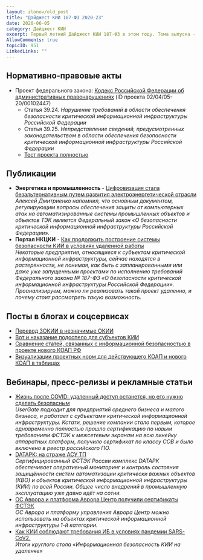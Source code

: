 ```yaml
---
layout: zlonov/old_post
title: "Дайджест КИИ 187-ФЗ 2020-23"
date: 2020-06-05
category: Дайджест КИИ
excerpt: Первый летний Дайджест КИИ 187-ФЗ в этом году. Тема выпуска - КоАП.
AllowComments: true
topicID: 951
LinkedLinks: ""
---
```

## Нормативно-правовые акты
- Проект федерального закона: [Кодекс Российской Федерации об административных правонарушениях](https://regulation.gov.ru/projects#npa=102447) (ID проекта 02/04/05-20/00102447)
	- Статья 39.24. *Нарушение требований в области обеспечения безопасности критической информационной инфраструктуры Российской Федерации*
	- Статья 39.25. *Непредставление сведений, предусмотренных законодательством в области обеспечения безопасности критической информационной инфраструктуры Российской Федерации*
	- [Тест проекта полностью](https://regulation.gov.ru/Files/GetFile?fileid=d46cdde5-9436-4eda-a533-0b0e2e0be81f)

## Публикации
- **Энергетика и промышленность** - [Цифровизация стала безальтернативным путем развития электроэнергетической отрасли](https://www.eprussia.ru/news/base/2020/1265050.htm)  
	*Алексей Дмитриенко напомнил, что основным документом, регулирующим вопросы обеспечения защиты от компьютерных атак на автоматизированные системы промышленных объектов и объектов ТЭК является Федеральный закон «О безопасности критической информационной инфраструктуры Российской Федерации».*
- **Портал НКЦКИ** - [Как продолжить построение системы безопасности КИИ в условиях удаленной работы](https://safe-surf.ru/specialists/article/5268/651145/)  
	*Некоторые предприятия, относящиеся к субъектам критической информационной инфраструктуры, сейчас находятся в растерянности, не понимая, как быть с запланированными или даже уже запущенными проектами по исполнению требований Федерального закона № 187-ФЗ «О безопасности критической информационной инфраструктуры Российской Федерации». Проанализируем, можно ли реализовать такой проект удаленно, и почему стоит рассмотреть такую возможность.*

## Посты в блогах и соцсервисах
- [Перевод ЗОКИИ в незначимые ОКИИ](https://zen.yandex.ru/media/id/5c7b7864fa818600ae3856a1/perevod-zokii-v-neznachimye-okii-5ed6c103589ce712947de767)
- [Вот и наказание подоспело для субъектов КИИ](https://valerykomarov.blogspot.com/2020/06/blog-post.html)
- [Сравнение статей, связанных с информационной безопасностью в проекте нового КОАП РФ](https://sborisov.blogspot.com/2020/06/blog-post.html)
- [Визуализации проектных норм для действующего КОАП и нового КОАП в таблицах](https://t.me/bureaucraticsecurity/654)

## Вебинары, пресс-релизы и рекламные статьи
- [Жизнь после COVID: удаленный доступ останется, но его нужно сделать безопасным](http://www.tadviser.ru/index.php/%D0%A1%D1%82%D0%B0%D1%82%D1%8C%D1%8F:%D0%96%D0%B8%D0%B7%D0%BD%D1%8C_%D0%BF%D0%BE%D1%81%D0%BB%D0%B5_COVID:_%D1%83%D0%B4%D0%B0%D0%BB%D0%B5%D0%BD%D0%BD%D1%8B%D0%B9_%D0%B4%D0%BE%D1%81%D1%82%D1%83%D0%BF_%D0%BE%D1%81%D1%82%D0%B0%D0%BD%D0%B5%D1%82%D1%81%D1%8F%2C_%D0%BD%D0%BE_%D0%B5%D0%B3%D0%BE_%D0%BD%D1%83%D0%B6%D0%BD%D0%BE_%D1%81%D0%B4%D0%B5%D0%BB%D0%B0%D1%82%D1%8C_%D0%B1%D0%B5%D0%B7%D0%BE%D0%BF%D0%B0%D1%81%D0%BD%D1%8B%D0%BC)  
	*UserGate подходит для предприятий среднего бизнеса и малого бизнеса, и работает с субъектами критической информационной инфраструктуры. Кстати, решение компании стало первым, которое одновременно полностью прошло сертификацию по новым требованиям ФСТЭК к межсетевым экранам на всю линейку аппаратных платформ, получило сертификат по классу СОВ и было включено в реестр российского ПО.*
- [DATAPK: на страже АСУ ТП](https://youtu.be/xodVBeFTnoM)  
	*Сертифицированный ФСТЭК России комплекс DATAPK обеспечивает оперативный мониторинг и контроль состояния защищённости систем автоматизации критически важных объектов (КВО) и объектов критической информационной инфраструктуры (КИИ) по всей России. Общее число внедрений в промышленную эксплуатацию уже давно идёт на сотни.*
- [ОС Аврора и платформа Аврора Центр получили сертификаты ФСТЭК](https://www.it-world.ru/news-company/releases/154029.html)  
	*ОС Аврора и платформу управления Аврора Центр можно использовать на объектах критической информационной инфраструктуры 1-й категории.*
- [Как КИИ соблюдают требования ИБ в условиях пандемии SARS-CoV2.](http://www.connect-wit.ru/kak-kii-soblyudayut-trebovaniya-ib-v-usloviyah-pandemii-sars-cov2-itogi-kruglogo-informatsionnaya-bezopasnost-kii-na-udalenke.html)  
	*Итоги круглого стола «Информационная безопасность КИИ на удаленке»*
